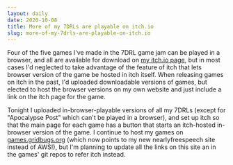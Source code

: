 ```yaml
---
layout: daily
date: 2020-10-08
title: More of my 7DRLs are playable on itch.io
slug: more-of-my-7drls-are-playable-on-itch.io
---
```


Four of the five games I've made in the 7DRL game jam can be played in a browser,
and all are available for download on [my itch.io page](https://gridbugs.itch.io/),
but in most cases I'd neglected to take advantage of the feature of itch that lets
browser version of the game be hosted in itch itself. When releasing games on itch
in the past, I'd uploaded downloadable versions of games, but elected to host the
browser versions on my own website and just include a link on the itch page for the game.

Tonight I uploaded in-browser-playable versions of all my 7DRLs (except for "Apocalypse Post" which can't
be played in a browser), and set up itch so that the main page for each game has a button that starts an
itch-hosted in-browser version of the game.
I continue to host my games on [games.gridbugs.org](https://games.gridbugs.org)
(which now points to my new nearlyfreespeech site instead of AWS!), but I'm planning
to update all the links on this site an in the games' git repos to refer itch instead.

